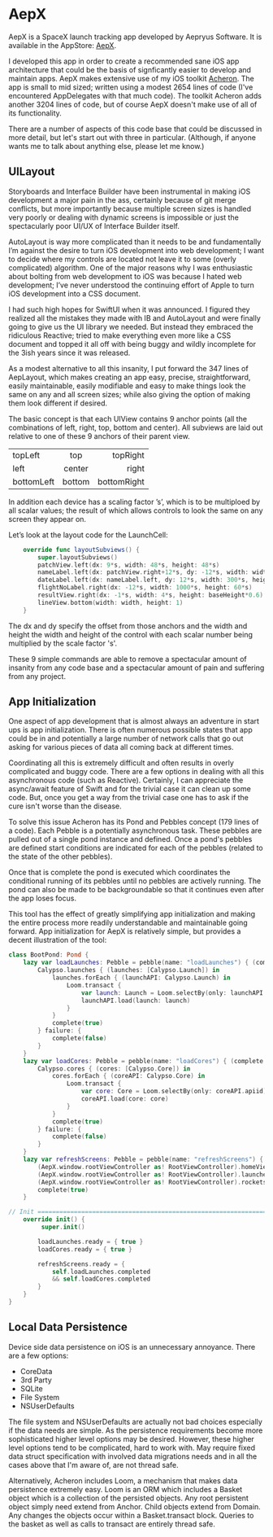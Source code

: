 # AepX

AepX is a SpaceX launch tracking app developed by Aepryus Software.  It is available in the AppStore: [AepX](https://apps.apple.com/us/app/aepx/id1630233662).

I developed this app in order to create a recommended sane iOS app architecture that could be the basis of signficantly easier to develop and maintain apps.  AepX makes extensive use of my iOS toolkit [Acheron](https://github.com/aepryus/Acheron).  The app is small to mid sized; written using a modest 2654 lines of code (I've encountered AppDelegates with that much code).  The toolkit Acheron adds another 3204 lines of code, but of course AepX doesn't make use of all of its functionality.

There are a number of aspects of this code base that could be discussed in more detail, but let's start out with three in particular.  (Although, if anyone wants me to talk about anything else, please let me know.)

## UILayout
Storyboards and Interface Builder have been instrumental in making iOS development a major pain in the ass, certainly because of git merge conflicts, but more importantly because multiple screen sizes is handled very poorly or dealing with dynamic screens is impossible or just the spectacularly poor UI/UX of Interface Builder itself.

AutoLayout is way more complicated than it needs to be and fundamentally I’m against the desire to turn iOS development into web development; I want to decide where my controls are located not leave it to some (overly complicated) algorithm.  One of the major reasons why I was enthusiastic about bolting from web development to iOS was because I hated web development; I’ve never understood the continuing effort of Apple to turn iOS development into a CSS document.

I had such high hopes for SwiftUI when it was announced.  I figured they realized all the mistakes they made with IB and AutoLayout and were finally going to give us the UI library we needed.  But instead they embraced the ridiculous Reactive; tried to make everything even more like a CSS document and topped it all off with being buggy and wildly incomplete for the 3ish years since it was released.

As a modest alternative to all this insanity, I put forward the 347 lines of AepLayout, which makes creating an app easy, precise, straightforward, easily maintainable, easily modifiable and easy to make things look the same on any and all screen sizes; while also giving the option of making them look different if desired.

The basic concept is that each UIView contains 9 anchor points (all the combinations of left, right, top, bottom and center).  All subviews are laid out relative to one of these 9 anchors of their parent view.



|  |  |  |
| :- | :-: | -: |
| topLeft    | top    | topRight    |
| left       | center | right       |
| bottomLeft | bottom | bottomRight |


In addition each device has a scaling factor ’s’, which is to be multiploed by all scalar values; the result of which allows controls to look the same on any screen they appear on.

Let’s look at the layout code for the LaunchCell:

```Swift
	override func layoutSubviews() {
		super.layoutSubviews()
		patchView.left(dx: 9*s, width: 48*s, height: 48*s)
		nameLabel.left(dx: patchView.right+12*s, dy: -12*s, width: width-(patchView.right+12*s)-12*s, height: 40*s)
		dateLabel.left(dx: nameLabel.left, dy: 12*s, width: 300*s, height: 48*s)
		flightNoLabel.right(dx: -12*s, width: 1000*s, height: 60*s)
		resultView.right(dx: -1*s, width: 4*s, height: baseHeight*0.6)
		lineView.bottom(width: width, height: 1)
	}
```


The dx and dy specify the offset from those anchors and the width and height the width and height of the control with each scalar number being multiplied by the scale factor 's'. 

These 9 simple commands are able to remove a spectacular amount of insanity from any code base and a spectacular amount of pain and suffering from any project.

## App Initialization
One aspect of app development that is almost always an adventure in start ups is app initialization.  There is often numerous possible states that app could be in and potentially a large number of network calls that go out asking for various pieces of data all coming back at different times.

Coordinating all this is extremely difficult and often results in overly complicated and buggy code.  There are a few options in dealing with all this asynchronous code (such as Reactive).  Certainly, I can appreciate the async/await feature of Swift and for the trivial case it can clean up some code.  But, once you get a way from the trivial case one has to ask if the cure isn't worse than the disease.

To solve this issue Acheron has its Pond and Pebbles concept (179 lines of a code).  Each Pebble is a potentially asynchronous task.  These pebbles are pulled out of a single pond instance and defined.  Once a pond's pebbles are defined start conditions are indicated for each of the pebbles (related to the state of the other pebbles).

Once that is complete the pond is executed which coordinates the conditional running of its pebbles until no pebbles are actively running.  The pond can also be made to be backgroundable so that it continues even after the app loses focus.

This tool has the effect of greatly simplifying app initialization and making the entire process more readily understandable and maintainable going forward.  App initialization for AepX is relatively simple, but provides a decent illustration of the tool:

```Swift
class BootPond: Pond {
	lazy var loadLaunches: Pebble = pebble(name: "loadLaunches") { (complete: @escaping (Bool) -> ()) in
        Calypso.launches { (launches: [Calypso.Launch]) in
			launches.forEach { (launchAPI: Calypso.Launch) in
				Loom.transact {
					var launch: Launch = Loom.selectBy(only: launchAPI.apiid) ?? Loom.create()
                    launchAPI.load(launch: launch)
				}
			}
			complete(true)
		} failure: {
			complete(false)
		}
	}
	lazy var loadCores: Pebble = pebble(name: "loadCores") { (complete: @escaping (Bool) -> ()) in
        Calypso.cores { (cores: [Calypso.Core]) in
			cores.forEach { (coreAPI: Calypso.Core) in
				Loom.transact {
					var core: Core = Loom.selectBy(only: coreAPI.apiid) ?? Loom.create()
                    coreAPI.load(core: core)
				}
			}
			complete(true)
		} failure: {
			complete(false)
		}
	}
	lazy var refreshScreens: Pebble = pebble(name: "refreshScreens") { (complete: @escaping (Bool) -> ()) in
		(AepX.window.rootViewController as! RootViewController).homeViewController.loadData()
		(AepX.window.rootViewController as! RootViewController).launchesViewController.loadData()
		(AepX.window.rootViewController as! RootViewController).rocketsViewController.loadData()
		complete(true)
	}

// Init ============================================================================================
	override init() {
		 super.init()

		loadLaunches.ready = { true }
		loadCores.ready = { true }

		refreshScreens.ready = {
			self.loadLaunches.completed
			&& self.loadCores.completed
		}
	}
}
```

## Local Data Persistence

Device side data persistence on iOS is an unnecessary annoyance.  There are a few options:
- CoreData
- 3rd Party
- SQLite
- File System
- NSUserDefaults

The file system and NSUserDefaults are actually not bad choices especially if the data needs are simple.  As the persistence requirements become more sophisticated higher level options may be desired.  However, these higher level options tend to be complicated, hard to work with.  May require fixed data struct specification with involved data migrations needs and in all the cases above that I'm aware of, are not thread safe.

Alternatively, Acheron includes Loom, a mechanism that makes data persistence extremely easy.  Loom is an ORM which includes a Basket object which is a collection of the persisted objects.  Any root persistent object simply need extend from Anchor.  Child objects extend from Domain.  Any changes the objects occur within a Basket.transact block.  Queries to the basket as well as calls to transact are entirely thread safe.
